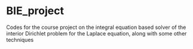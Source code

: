 # BIE_project
Codes for the course project on the integral equation based solver of the interior Dirichlet problem for the Laplace equation, along with some other techniques
